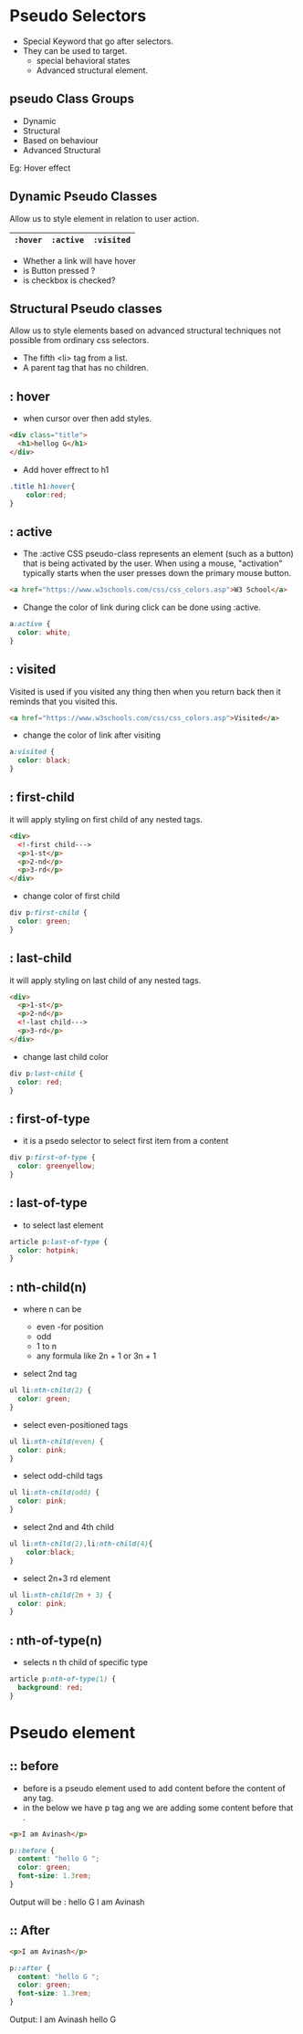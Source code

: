 # Pseudo Selectors

- Special Keyword that go after selectors.
- They can be used to target.
  - special behavioral states
  - Advanced structural element.

## pseudo Class Groups

- Dynamic
- Structural
- Based on behaviour
- Advanced Structural

Eg: Hover effect

## Dynamic Pseudo Classes

Allow us to style element in relation to user action.

| `:hover` | `:active` | `:visited` |
| -------- | --------- | ---------- |

- Whether a link will have hover
- is Button pressed ?
- is checkbox is checked?

## Structural Pseudo classes

Allow us to style elements based on advanced structural techniques not possible from ordinary css selectors.

- The fifth <li\> tag from a list.
- A parent tag that has no children.

## : hover

- when cursor over then add styles.

```html
<div class="title">
  <h1>hellog G</h1>
</div>
```

- Add hover effrect to h1

```CSS
.title h1:hover{
    color:red;
}
```

## : active

- The :active CSS pseudo-class represents an element (such as a button) that is being activated by the user. When using a mouse, "activation" typically starts when the user presses down the primary mouse button.

```html
<a href="https://www.w3schools.com/css/css_colors.asp">W3 School</a>
```

- Change the color of link during click can be done using :active.

```css
a:active {
  color: white;
}
```

## : visited

Visited is used if you visited any thing then when you return back then it reminds that you visited this.

```html
<a href="https://www.w3schools.com/css/css_colors.asp">Visited</a>
```

- change the color of link after visiting

```css
a:visited {
  color: black;
}
```

## : first-child

it will apply styling on first child of any nested tags.

```html
<div>
  <!-first child--->
  <p>1-st</p>
  <p>2-nd</p>
  <p>3-rd</p>
</div>
```

- change color of first child

```css
div p:first-child {
  color: green;
}
```

## : last-child

it will apply styling on last child of any nested tags.

```html
<div>
  <p>1-st</p>
  <p>2-nd</p>
  <!-last child--->
  <p>3-rd</p>
</div>
```

- change last child color

```css
div p:last-child {
  color: red;
}
```

## : first-of-type

- it is a psedo selector to select first item from a content

```css
div p:first-of-type {
  color: greenyellow;
}
```

## : last-of-type

- to select last element

```css
article p:last-of-type {
  color: hotpink;
}
```

## : nth-child(n)

- where n can be

  - even -for position
  - odd
  - 1 to n
  - any formula like 2n + 1 or 3n + 1

- select 2nd tag

```css
ul li:nth-child(2) {
  color: green;
}
```

- select even-positioned tags

```css
ul li:nth-child(even) {
  color: pink;
}
```

- select odd-child tags

```css
ul li:nth-child(odd) {
  color: pink;
}
```

- select 2nd and 4th child

```CSS
ul li:nth-child(2),li:nth-child(4){
    color:black;
}
```

- select 2n+3 rd element

```css
ul li:nth-child(2n + 3) {
  color: pink;
}
```

## : nth-of-type(n)

- selects n th child of specific type

```css
article p:nth-of-type(1) {
  background: red;
}
```

# Pseudo element

## :: before

- before is a pseudo element used to add content before the content of any tag.
- in the below we have p tag ang we are adding some content before that .

```html
<p>I am Avinash</p>
```

```css
p::before {
  content: "hello G ";
  color: green;
  font-size: 1.3rem;
}
```

Output will be : hello G I am Avinash

## :: After

```html
<p>I am Avinash</p>
```

```css
p::after {
  content: "hello G ";
  color: green;
  font-size: 1.3rem;
}
```

Output: I am Avinash hello G
